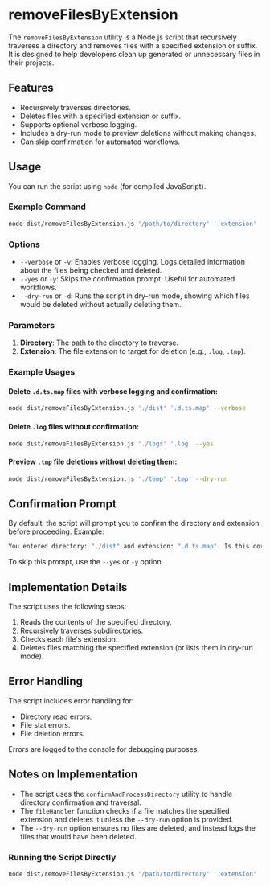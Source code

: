 # removeFilesByExtension

The `removeFilesByExtension` utility is a Node.js script that recursively traverses a directory and removes files with a specified extension or suffix. It is designed to help developers clean up generated or unnecessary files in their projects.

## Features

- Recursively traverses directories.
- Deletes files with a specified extension or suffix.
- Supports optional verbose logging.
- Includes a dry-run mode to preview deletions without making changes.
- Can skip confirmation for automated workflows.

## Usage

You can run the script using `node` (for compiled JavaScript).

### Example Command

```bash
node dist/removeFilesByExtension.js '/path/to/directory' '.extension' [options]
```

### Options

- `--verbose` or `-v`: Enables verbose logging. Logs detailed information about the files being checked and deleted.
- `--yes` or `-y`: Skips the confirmation prompt. Useful for automated workflows.
- `--dry-run` or `-d`: Runs the script in dry-run mode, showing which files would be deleted without actually deleting them.

### Parameters

1. **Directory**: The path to the directory to traverse.
2. **Extension**: The file extension to target for deletion (e.g., `.log`, `.tmp`).

### Example Usages

#### Delete `.d.ts.map` files with verbose logging and confirmation:
```bash
node dist/removeFilesByExtension.js './dist' '.d.ts.map' --verbose
```

#### Delete `.log` files without confirmation:
```bash
node dist/removeFilesByExtension.js './logs' '.log' --yes
```

#### Preview `.tmp` file deletions without deleting them:
```bash
node dist/removeFilesByExtension.js './temp' '.tmp' --dry-run
```

## Confirmation Prompt

By default, the script will prompt you to confirm the directory and extension before proceeding. Example:

```bash
You entered directory: "./dist" and extension: ".d.ts.map". Is this correct? (y/n):
```

To skip this prompt, use the `--yes` or `-y` option.

## Implementation Details

The script uses the following steps:

1. Reads the contents of the specified directory.
2. Recursively traverses subdirectories.
3. Checks each file's extension.
4. Deletes files matching the specified extension (or lists them in dry-run mode).

## Error Handling

The script includes error handling for:

- Directory read errors.
- File stat errors.
- File deletion errors.

Errors are logged to the console for debugging purposes.

## Notes on Implementation

- The script uses the `confirmAndProcessDirectory` utility to handle directory confirmation and traversal.
- The `fileHandler` function checks if a file matches the specified extension and deletes it unless the `--dry-run` option is provided.
- The `--dry-run` option ensures no files are deleted, and instead logs the files that would have been deleted.

### Running the Script Directly
```bash
node dist/removeFilesByExtension.js '/path/to/directory' '.extension' [options]
```
